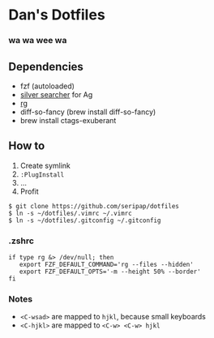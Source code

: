 # Dan's Dotfiles

### wa wa wee wa

## Dependencies

- fzf (autoloaded)
- [silver searcher](https://github.com/ggreer/the_silver_searcher) for Ag
- [rg](https://github.com/BurntSushi/ripgrep)
- diff-so-fancy (brew install diff-so-fancy)
- brew install ctags-exuberant

## How to

1. Create symlink
2. `:PlugInstall`
3. ...
4. Profit

```
$ git clone https://github.com/seripap/dotfiles
$ ln -s ~/dotfiles/.vimrc ~/.vimrc
$ ln -s ~/dotfiles/.gitconfig ~/.gitconfig
```

### .zshrc
```
if type rg &> /dev/null; then
   export FZF_DEFAULT_COMMAND='rg --files --hidden'
   export FZF_DEFAULT_OPTS='-m --height 50% --border'
fi
```

### Notes

- `<C-wsad>` are mapped to `hjkl`, because small keyboards
- `<C-hjkl>` are mapped to `<C-w> <C-w> hjkl`
